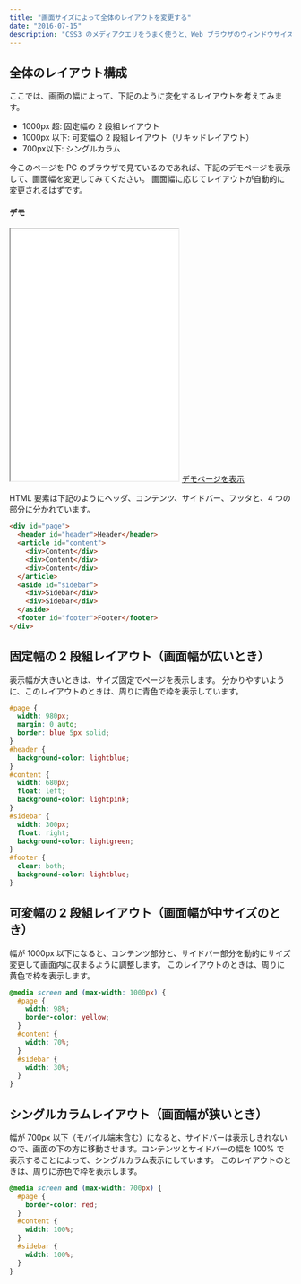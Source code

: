 ```yaml
---
title: "画面サイズによって全体のレイアウトを変更する"
date: "2016-07-15"
description: "CSS3 のメディアクエリをうまく使うと、Web ブラウザのウィンドウサイズによって、動的にレイアウトを変更することができます。"
---
```


全体のレイアウト構成
----

ここでは、画面の幅によって、下記のように変化するレイアウトを考えてみます。　

* 1000px 超: 固定幅の 2 段組レイアウト
* 1000px 以下: 可変幅の 2 段組レイアウト（リキッドレイアウト）
* 700px以下: シングルカラム

今このページを PC のブラウザで見ているのであれば、下記のデモページを表示して、画面幅を変更してみてください。
画面幅に応じてレイアウトが自動的に変更されるはずです。

#### デモ

<iframe class="xHtmlDemo" style="height: 450px" src="change-layout-demo.html"></iframe>
<a target="_blank" href="change-layout-demo.html">デモページを表示</a>

HTML 要素は下記のようにヘッダ、コンテンツ、サイドバー、フッタと、4 つの部分に分かれています。

```html
<div id="page">
  <header id="header">Header</header>
  <article id="content">
    <div>Content</div>
    <div>Content</div>
    <div>Content</div>
  </article>
  <aside id="sidebar">
    <div>Sidebar</div>
    <div>Sidebar</div>
  </aside>
  <footer id="footer">Footer</footer>
</div>
```


固定幅の 2 段組レイアウト（画面幅が広いとき）
----

表示幅が大きいときは、サイズ固定でページを表示します。
分かりやすいように、このレイアウトのときは、周りに青色で枠を表示しています。

```css
#page {
  width: 980px;
  margin: 0 auto;
  border: blue 5px solid;
}
#header {
  background-color: lightblue;
}
#content {
  width: 680px;
  float: left;
  background-color: lightpink;
}
#sidebar {
  width: 300px;
  float: right;
  background-color: lightgreen;
}
#footer {
  clear: both;
  background-color: lightblue;
}
```


可変幅の 2 段組レイアウト（画面幅が中サイズのとき）
----

幅が 1000px 以下になると、コンテンツ部分と、サイドバー部分を動的にサイズ変更して画面内に収まるように調整します。
このレイアウトのときは、周りに黄色で枠を表示します。

```css
@media screen and (max-width: 1000px) {
  #page {
    width: 98%;
    border-color: yellow;
  }
  #content {
    width: 70%;
  }
  #sidebar {
    width: 30%;
  }
}
```


シングルカラムレイアウト（画面幅が狭いとき）
----

幅が 700px 以下（モバイル端末含む）になると、サイドバーは表示しきれないので、画面の下の方に移動させます。コンテンツとサイドバーの幅を 100% で表示することによって、シングルカラム表示にしています。
このレイアウトのときは、周りに赤色で枠を表示します。

```css
@media screen and (max-width: 700px) {
  #page {
    border-color: red;
  }
  #content {
    width: 100%;
  }
  #sidebar {
    width: 100%;
  }
}
```

